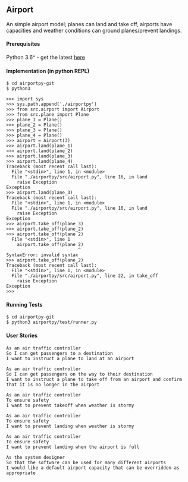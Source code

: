 ## Airport

An simple airport model; planes can land and take off, airports have capacities and weather conditions can ground planes/prevent landings.

#### Prerequisites

Python 3.6^ - get the latest [here](https://www.python.org/downloads/)

#### Implementation (in python REPL)
```
$ cd airportpy-git
$ python3
```
```
>>> import sys
>>> sys.path.append('./airportpy')
>>> from src.airport import Airport
>>> from src.plane import Plane
>>> plane_1 = Plane()
>>> plane_2 = Plane()
>>> plane_3 = Plane()
>>> plane_4 = Plane()
>>> airport = Airport(3)
>>> airport.land(plane_1)
>>> airport.land(plane_2)
>>> airport.land(plane_3)
>>> airport.land(plane_4)
Traceback (most recent call last):
  File "<stdin>", line 1, in <module>
  File "./airportpy/src/airport.py", line 16, in land
    raise Exception
Exception
>>> airport.land(plane_3)
Traceback (most recent call last):
  File "<stdin>", line 1, in <module>
  File "./airportpy/src/airport.py", line 16, in land
    raise Exception
Exception
>>> airport.take_off(plane_3)
>>> airport.take_off(plane_2)
>>> airport.take_off(plane 2)
  File "<stdin>", line 1
    airport.take_off(plane 2)
                           ^
SyntaxError: invalid syntax
>>> airport.take_off(plane_2)
Traceback (most recent call last):
  File "<stdin>", line 1, in <module>
  File "./airportpy/src/airport.py", line 22, in take_off
    raise Exception 
Exception
>>> 
```

#### Running Tests
```
$ cd airportpy-git
$ python3 airportpy/test/runner.py
```

#### User Stories
```
As an air traffic controller 
So I can get passengers to a destination 
I want to instruct a plane to land at an airport

As an air traffic controller 
So I can get passengers on the way to their destination 
I want to instruct a plane to take off from an airport and confirm that it is no longer in the airport

As an air traffic controller 
To ensure safety 
I want to prevent takeoff when weather is stormy 

As an air traffic controller 
To ensure safety 
I want to prevent landing when weather is stormy 

As an air traffic controller 
To ensure safety 
I want to prevent landing when the airport is full 

As the system designer
So that the software can be used for many different airports
I would like a default airport capacity that can be overridden as appropriate
```